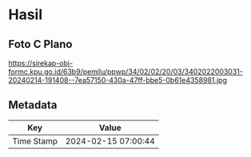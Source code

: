 # Hasil

## Foto C Plano

https://sirekap-obj-formc.kpu.go.id/63b9/pemilu/ppwp/34/02/02/20/03/3402022003031-20240214-191408--7ea57150-430a-47ff-bbe5-0b61e4358981.jpg


## Metadata

| Key        | Value               |
| ---------- | ------------------- |
| Time Stamp | 2024-02-15 07:00:44 |



